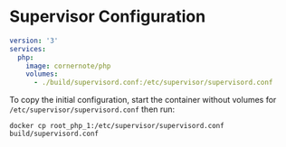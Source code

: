# Supervisor Configuration

```yaml
version: '3'
services:
  php:
    image: cornernote/php
    volumes:
      - ./build/supervisord.conf:/etc/supervisor/supervisord.conf
```

To copy the initial configuration, start the container without volumes for `/etc/supervisor/supervisord.conf` then run:

```shell script
docker cp root_php_1:/etc/supervisor/supervisord.conf build/supervisord.conf
```
